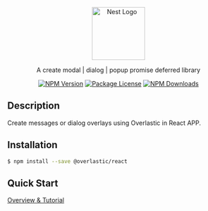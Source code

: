 <p align="center">
  <a href="https://overlastic.vercel.app/" target="blank">
    <img src="https://github.com/hairyf/overlastic/raw/master/docs/public/circle.svg" width="120" alt="Nest Logo" />
  </a>
</p>

<p align="center">
 A create modal | dialog | popup promise deferred library
</p>

<p align="center">
  <a href="https://www.npmjs.com/@overlastic/react"><img src="https://img.shields.io/npm/v/@overlastic/react.svg" alt="NPM Version" /></a>
  <a href="https://www.npmjs.com/@overlastic/react"><img src="https://img.shields.io/npm/l/@overlastic/react.svg" alt="Package License" /></a>
  <a href="https://www.npmjs.com/@overlastic/react"><img src="https://img.shields.io/npm/dm/@overlastic/react.svg" alt="NPM Downloads" /></a>
</p>

## Description

Create messages or dialog overlays using Overlastic in React APP.

## Installation

```bash
$ npm install --save @overlastic/react
```

## Quick Start

[Overview & Tutorial](https://overlastic.vercel.app/en/react/)
